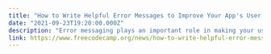 ```yaml
---
title: "How to Write Helpful Error Messages to Improve Your App's User Experience"
date: "2021-09-23T19:20:00.000Z"
description: "Error messaging plays an important role in making your user-facing products as delightful as possible. Having useful error messages can go a long way toward making a frustrating scenario for an end-user as pleasant as possible."
link: https://www.freecodecamp.org/news/how-to-write-helpful-error-messages-to-improve-your-apps-ux/
---
```

